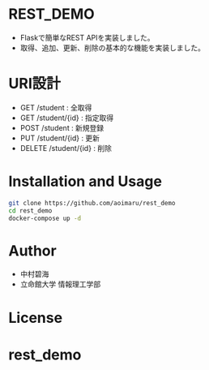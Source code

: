 # REST_DEMO
* Flaskで簡単なREST APIを実装しました。
* 取得、追加、更新、削除の基本的な機能を実装しました。

# URI設計
* GET /student : 全取得
* GET /student/{id} : 指定取得
* POST /student : 新規登録
* PUT /student/{id} : 更新
* DELETE /student/{id} : 削除

# Installation and Usage
```bash
git clone https://github.com/aoimaru/rest_demo
cd rest_demo
docker-compose up -d
```
# Author
* 中村碧海
* 立命館大学 情報理工学部
 
# License
# rest_demo
